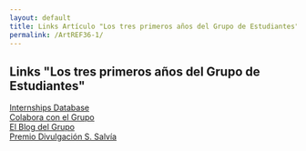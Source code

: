 ```yaml
---
layout: default
title: Links Artículo "Los tres primeros años del Grupo de Estudiantes"
permalink: /ArtREF36-1/
---
```


<!-- Este archivo contiene, en forma de botón, todos los links
incluidos en el artículo "Los tres primeros años del Grupo de Estudiantes", publicado en la Revista Española de Física (número
de enero-marzo 2022). El permalink de este archivo se ha convertido en un código QR incluido al final del artículo, por lo que ni archivo ni permalink deben ser modificados. -->



<div class="no-pad-top" id="index-page">
  <div class="container">
  <h2>Links "Los tres primeros años del Grupo de Estudiantes"</h2>
    <div class="section">
      <div class="row center">
        <a href="https://estudiantes.rsef.es/internships/" target="_blank" class="collection-item modal-trigger btn-large waves-effect waves-light" style="display: inline-flex; align-items: center;">Internships Database</a>
      </div>
      <div class="row center">
        <a href="https://estudiantes.rsef.es/colabora/" target="_blank" class="collection-item modal-trigger btn-large waves-effect waves-light" style="display: inline-flex; align-items: center;">Colabora con el Grupo</a>
      </div>
      <div class="row center">
        <a href="https://estudiantes.rsef.es/blog/" target="_blank" class="collection-item modal-trigger btn-large waves-effect waves-light" style="display: inline-flex; align-items: center;">El Blog del Grupo</a>
      </div>
      <div class="row center">
        <a href="https://rsef-geoconl.icfo.eu/index.php/premios-ramon-corbalan/" target="_blank" class="collection-item modal-trigger btn-large waves-effect waves-light" style="display: inline-flex; align-items: center;">Premio Divulgación S. Salvía</a>
      </div>
    </div>
  </div>
</div>
